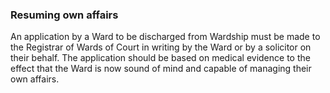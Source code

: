 ###  Resuming own affairs

An application by a Ward to be discharged from Wardship must be made to the
Registrar of Wards of Court in writing by the Ward or by a solicitor on their
behalf. The application should be based on medical evidence to the effect that
the Ward is now sound of mind and capable of managing their own affairs.
